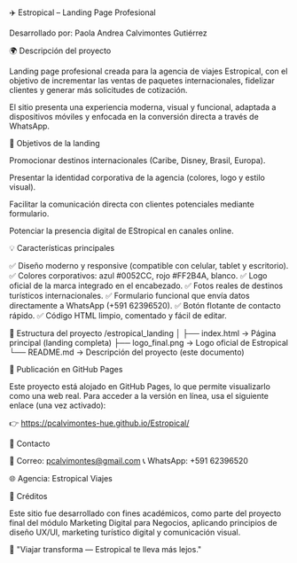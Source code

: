 ✈️ Estropical – Landing Page Profesional

Desarrollado por: Paola Andrea Calvimontes Gutiérrez

🌍 Descripción del proyecto

Landing page profesional creada para la agencia de viajes Estropical, con el objetivo de incrementar las ventas de paquetes internacionales, fidelizar clientes y generar más solicitudes de cotización.

El sitio presenta una experiencia moderna, visual y funcional, adaptada a dispositivos móviles y enfocada en la conversión directa a través de WhatsApp.

🎯 Objetivos de la landing

Promocionar destinos internacionales (Caribe, Disney, Brasil, Europa).

Presentar la identidad corporativa de la agencia (colores, logo y estilo visual).

Facilitar la comunicación directa con clientes potenciales mediante formulario.

Potenciar la presencia digital de EStropical en canales online.

💡 Características principales

✅ Diseño moderno y responsive (compatible con celular, tablet y escritorio).
✅ Colores corporativos: azul #0052CC, rojo #FF2B4A, blanco.
✅ Logo oficial de la marca integrado en el encabezado.
✅ Fotos reales de destinos turísticos internacionales.
✅ Formulario funcional que envía datos directamente a WhatsApp (+591 62396520).
✅ Botón flotante de contacto rápido.
✅ Código HTML limpio, comentado y fácil de editar.

🧩 Estructura del proyecto
/estropical_landing
│
├── index.html           → Página principal (landing completa)
├── logo_final.png       → Logo oficial de Estropical
└── README.md            → Descripción del proyecto (este documento)

🚀 Publicación en GitHub Pages

Este proyecto está alojado en GitHub Pages, lo que permite visualizarlo como una web real.
Para acceder a la versión en línea, usa el siguiente enlace (una vez activado):

👉 https://pcalvimontes-hue.github.io/Estropical/

💬 Contacto

📧 Correo: pcalvimontes@gmail.com
📞 WhatsApp: +591 62396520

🌐 Agencia: Estropical Viajes

🏁 Créditos

Este sitio fue desarrollado con fines académicos, como parte del proyecto final del módulo Marketing Digital para Negocios, aplicando principios de diseño UX/UI, marketing turístico digital y comunicación visual.

💙 "Viajar transforma — Estropical te lleva más lejos."
